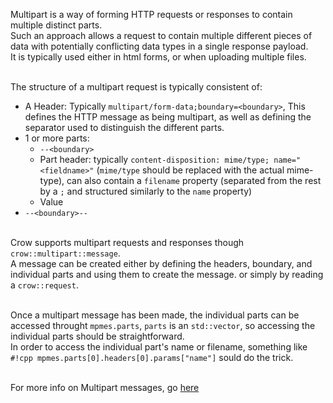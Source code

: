 Multipart is a way of forming HTTP requests or responses to contain multiple distinct parts.<br>
Such an approach allows a request to contain multiple different pieces of data with potentially conflicting data types in a single response payload.<br>
It is typically used either in html forms, or when uploading multiple files.<br><br>

The structure of a multipart request is typically consistent of:<br>

- A Header: Typically `multipart/form-data;boundary=<boundary>`, This defines the HTTP message as being multipart, as well as defining the separator used to distinguish the different parts.<br>
- 1 or more parts:
    - `--<boundary>`
    - Part header: typically `content-disposition: mime/type; name="<fieldname>"` (`mime/type` should be replaced with the actual mime-type), can also contain a `filename` property (separated from the rest by a `;` and structured similarly to the `name` property)
    - Value
- `--<boundary>--`<br><br>

Crow supports multipart requests and responses though `crow::multipart::message`.<br>
A message can be created either by defining the headers, boundary, and individual parts and using them to create the message. or simply by reading a `crow::request`.<br><br>

Once a multipart message has been made, the individual parts can be accessed throught `mpmes.parts`, `parts` is an `std::vector`, so accessing the individual parts should be straightforward.<br>
In order to access the individual part's name or filename, something like `#!cpp mpmes.parts[0].headers[0].params["name"]` sould do the trick.<br><br>

For more info on Multipart messages, go [here](/reference/namespacecrow_1_1multipart.html)